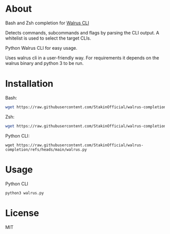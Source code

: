 # About

Bash and Zsh completion for [Walrus CLI](https://docs.walrus.site/usage/client-cli.html)

Detects commands, subcommands and flags by parsing the CLI output. A whitelist is used to select the target CLIs.

Python Walrus CLI for easy usage.

Uses walrus cli in a user-friendly way. For requirements it depends on the walrus binary and python 3 to be run.

# Installation

Bash:

```sh
wget https://raw.githubusercontent.com/StakinOfficial/walrus-completion/refs/heads/main/walrus_completion.sh -O ~/walrus_completion.sh && echo "source ~/walrus_completion.sh" >> ~/.bashrc

```

Zsh:

```sh
wget https://raw.githubusercontent.com/StakinOfficial/walrus-completion/refs/heads/main/walrus_completion.zsh -O ~/walrus_completion.zsh && echo "source ~/walrus_completion.zsh" >> ~/.zshrc
```

Python CLI:
```
wget https://raw.githubusercontent.com/StakinOfficial/walrus-completion/refs/heads/main/walrus.py
```

# Usage

Python CLI

```
python3 walrus.py
```
# License

MIT



